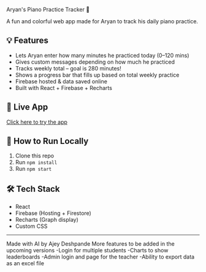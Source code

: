 Aryan's Piano Practice Tracker 🎹

A fun and colorful web app made for Aryan to track his daily piano practice.

## 💡 Features

- Lets Aryan enter how many minutes he practiced today (0–120 mins)
- Gives custom messages depending on how much he practiced
- Tracks weekly total – goal is 280 minutes!
- Shows a progress bar that fills up based on total weekly practice
- Firebase hosted & data saved online
- Built with React + Firebase + Recharts

## 🔗 Live App

[Click here to try the app](https://aryan-s-piano-practice.web.app)

## 🚀 How to Run Locally

1. Clone this repo
2. Run `npm install`
3. Run `npm start`

## 🛠️ Tech Stack

- React
- Firebase (Hosting + Firestore)
- Recharts (Graph display)
- Custom CSS

---

Made with AI by Ajey Deshpande
More features to be added in the upcoming versions
-Login for multiple students
-Charts to show leaderboards
-Admin login and page for the teacher
-Ability to export data as an excel file
